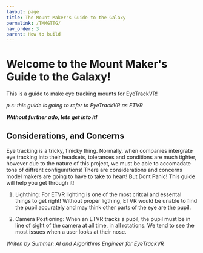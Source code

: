 ```yaml
---
layout: page
title: The Mount Maker's Guide to the Galaxy
permalink: /TMMGTTG/
nav_order: 3
parent: How to build
---
```


# Welcome to the Mount Maker's Guide to the Galaxy!

This is a guide to make eye tracking mounts for EyeTrackVR!

*p.s: this guide is going to refer to EyeTrackVR as ETVR*

***Without further ado, lets get into it!***

## Considerations, and Concerns

Eye tracking is a tricky, finicky thing. Normally, when companies intergrate eye tracking into their headsets, tolerances and conditions are much tighter, however due to the nature of this project, we must be able to accomadate tons of diffrent configurations! There are considerations and concerns model makers are going to have to take to heart! But Dont Panic! This guide will help you get through it!

1) Lighthing: For ETVR lighting is one of the most critcal and essental things to get right! Without proper ligthing, ETVR would be unable to find the pupil accurately and may think other parts of the eye are the pupil.

2) Camera Postioning: When an ETVR tracks a pupil, the pupil must be in line of sight of the camera at all time, in all rotations. We tend to see the most issues when a user looks at their nose.

































*Writen by Summer: AI and Algorithms Engineer for EyeTrackVR*
